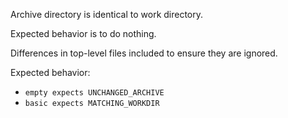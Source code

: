 Archive directory is identical to work directory.

Expected behavior is to do nothing.

Differences in top-level files included to ensure they are ignored.

Expected behavior:
 * `empty expects UNCHANGED_ARCHIVE`
 * `basic expects MATCHING_WORKDIR`